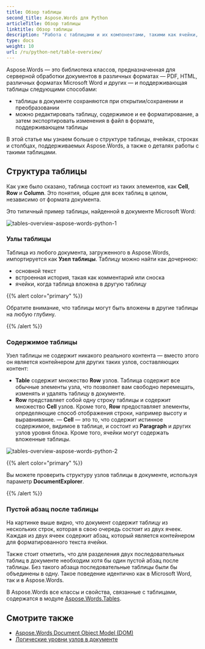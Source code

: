 ```yaml
---
title: Обзор таблицы
second_title: Aspose.Words для Python
articleTitle: Обзор таблицы
linktitle: Обзор таблицы
description: "Работа с таблицами и их компонентами, такими как ячейки, строки, столбцы в Aspose.Words для Python. Как работать с таблицами в Python."
type: docs
weight: 10
url: /ru/python-net/table-overview/
---
```


Aspose.Words — это библиотека классов, предназначенная для серверной обработки документов в различных форматах — PDF, HTML, различных форматах Microsoft Word и других — и поддерживающая таблицы следующими способами:

* таблицы в документе сохраняются при открытии/сохранении и преобразовании
* можно редактировать таблицу, содержимое и ее форматирование, а затем экспортировать изменения в файл в формате, поддерживающем таблицы

В этой статье мы узнаем больше о структуре таблицы, ячейках, строках и столбцах, поддерживаемых Aspose.Words, а также о деталях работы с такими таблицами.

## Структура таблицы

Как уже было сказано, таблица состоит из таких элементов, как **Cell**, **Row** и **Column**. Это понятия, общие для всех таблиц в целом, независимо от формата документа.

Это типичный пример таблицы, найденной в документе Microsoft Word:

![tables-overview-aspose-words-python-1](/words/python-net/table-overview/tables-overview-1.png)

### Узлы таблицы

Таблица из любого документа, загруженного в Aspose.Words, импортируется как **Узел таблицы**. Таблицу можно найти как дочернюю:

- основной текст
- встроенная история, такая как комментарий или сноска
- ячейки, когда таблица вложена в другую таблицу

{{% alert color="primary" %}}

Обратите внимание, что таблицы могут быть вложены в другие таблицы на любую глубину.

{{% /alert %}}

### Содержимое таблицы

Узел таблицы не содержит никакого реального контента — вместо этого он является контейнером для других таких узлов, составляющих контент:

- **Table** содержит множество **Row** узлов. Таблица содержит все обычные элементы узла, что позволяет вам свободно перемещать, изменять и удалять таблицу в документе.
- **Row** представляет собой одну строку таблицы и содержит множество **Cell** узлов. Кроме того, **Row** предоставляет элементы, определяющие способ отображения строки, например высоту и выравнивание.
— **Cell** — это то, что содержит истинное содержимое, видимое в таблице, и состоит из **Paragraph** и других узлов уровня блока. Кроме того, ячейки могут содержать вложенные таблицы.

![tables-overview-aspose-words-python-2](/words/python-net/table-overview/tables-overview-2.png)

{{% alert color="primary" %}}

Вы можете проверить структуру узлов таблицы в документе, используя параметр **DocumentExplorer**.

{{% /alert %}}

### Пустой абзац после таблицы

На картинке выше видно, что документ содержит таблицу из нескольких строк, которая в свою очередь состоит из двух ячеек. Каждая из двух ячеек содержит абзац, который является контейнером для форматированного текста ячейки.

Также стоит отметить, что для разделения двух последовательных таблиц в документе необходим хотя бы один пустой абзац после таблицы. Без такого абзаца последовательные таблицы были бы объединены в одну. Такое поведение идентично как в Microsoft Word, так и в Aspose.Words.

В Aspose.Words все классы и свойства, связанные с таблицами, содержатся в модуле [Aspose.Words.Tables](https://reference.aspose.com/words/python-net/aspose.words.tables/).

## Смотрите также

* [Aspose.Words Document Object Model (DOM)](/words/ru/python-net/aspose-words-document-object-model/)
* [Логические уровни узлов в документе](/words/ru/python-net/logical-levels-of-nodes-in-a-document/)